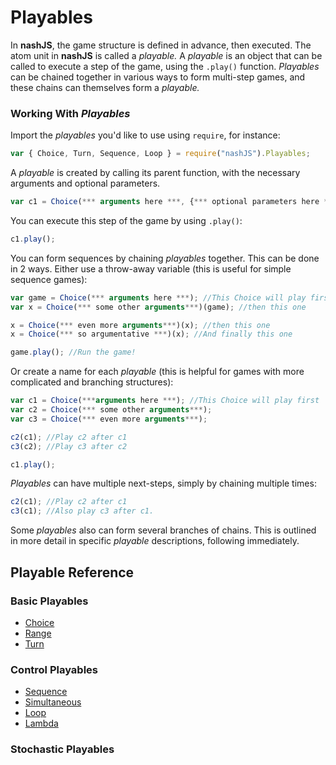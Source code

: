 # Playables

In **nashJS**, the game structure is defined in advance, then executed. The atom unit in **nashJS** is called a _playable._ A _playable_ is an object that can be called to execute a step of the game, using the `.play()` function. _Playables_ can be chained together in various ways to form multi-step games, and these chains can themselves form a _playable._

### Working With _Playables_

Import the _playables_ you'd like to use using `require`, for instance:

```js
var { Choice, Turn, Sequence, Loop } = require("nashJS").Playables;
```

A _playable_ is created by calling its parent function, with the necessary arguments and optional parameters.

```js
var c1 = Choice(*** arguments here ***, {*** optional parameters here ***});
```

You can execute this step of the game by using `.play()`:

```js
c1.play();
```

You can form sequences by chaining _playables_ together. This can be done in 2 ways. Either use a throw-away variable \(this is useful for simple sequence games\):

```js
var game = Choice(*** arguments here ***); //This Choice will play first
var x = Choice(*** some other arguments***)(game); //then this one

x = Choice(*** even more arguments***)(x); //then this one
x = Choice(*** so argumentative ***)(x); //And finally this one

game.play(); //Run the game!
```

Or create a name for each _playable_ (this is helpful for games with more complicated and branching structures\):

```js
var c1 = Choice(***arguments here ***); //This Choice will play first
var c2 = Choice(*** some other arguments***);
var c3 = Choice(*** even more arguments***);

c2(c1); //Play c2 after c1
c3(c2); //Play c3 after c2

c1.play();
```

_Playables_ can have multiple next-steps, simply by chaining multiple times:

```javascript
c2(c1); //Play c2 after c1
c3(c1); //Also play c3 after c1.
```

Some _playables_ also can form several branches of chains. This is outlined in more detail in specific _playable_ descriptions, following immediately.

## Playable Reference

### Basic Playables

* [Choice](./choice.md)
* [Range](./range.md)
* [Turn](./turn.md)

### Control Playables

* [Sequence](./sequence.md)
* [Simultaneous](./simultaneous.md)
* [Loop](./loop.md)
* [Lambda](./lambda.md)

### Stochastic Playables
